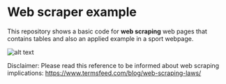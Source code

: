 # Web scraper example
This repository shows a basic code for **web scraping** web pages that contains tables and also an applied example in a sport webpage.

![alt text](https://miro.medium.com/max/1400/1*xIH77_Q6W6v2ZA6tf9hrDQ.png)


Disclaimer: Please read this reference to be informed about web scraping implications: https://www.termsfeed.com/blog/web-scraping-laws/
